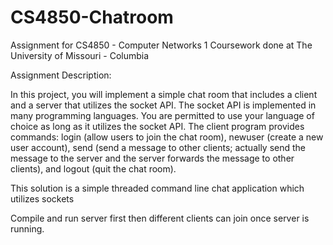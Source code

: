 # CS4850-Chatroom

Assignment for CS4850 - Computer Networks 1
Coursework done at The University of Missouri - Columbia

Assignment Description:

In this project, you will implement a simple chat room that includes a client and a server that
utilizes the socket API. The socket API is implemented in many programming languages. You
are permitted to use your language of choice as long as it utilizes the socket API.
The client program provides commands: login (allow users to join the chat room), newuser
(create a new user account), send (send a message to other clients; actually send the message to
the server and the server forwards the message to other clients), and logout (quit the chat room).


This solution is a simple threaded command line chat application which utilizes sockets 

Compile and run server first then different clients can join once server is running. 
